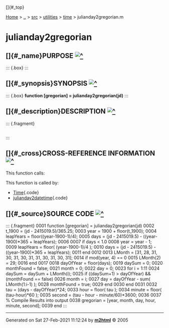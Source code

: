 []{#_top}

<div>

[Home](../../../../index.html) \> [..](#) \> [src](#) \> [utilities](#)
\> [time](index.html) \> julianday2gregorian.m

</div>

# julianday2gregorian

## []{#_name}PURPOSE [![\^](../../../../up.png)](#_top)

::: {.box}
:::

## []{#_synopsis}SYNOPSIS [![\^](../../../../up.png)](#_top)

::: {.box}
**function \[gregorian\] = julianday2gregorian(jd)**
:::

## []{#_description}DESCRIPTION [![\^](../../../../up.png)](#_top)

::: {.fragment}
``` {.comment}
```
:::

## []{#_cross}CROSS-REFERENCE INFORMATION [![\^](../../../../up.png)](#_top)

This function calls:

This function is called by:

-   [Time](Time.html){.code}
-   [julianday2datetime](julianday2datetime.html "function [matlab_datetime] = julianday2datetime(jd)"){.code}

## []{#_source}SOURCE CODE [![\^](../../../../up.png)](#_top)

::: {.fragment}
    0001 function [gregorian] = julianday2gregorian(jd)
    0002     t_1900 = (jd - 2415019.5)/365.25;
    0003     year = 1900 + floor(t_1900);
    0004     leapYears = floor((year-1900-1)/4);
    0005     days = (jd - 2415019.5) - ((year-1900)*365 + leapYears);
    0006 
    0007     if days < 1.0
    0008         year = year - 1;
    0009         leapYears = floor( (year-1900-1)/4 );
    0010         days = (jd - 2415019.5) - ((year-1900)*365 + leapYears);
    0011     end
    0012 
    0013     LMonth = [31, 28, 31, 30, 31, 30, 31, 31, 30, 31, 30, 31];
    0014     if mod(year, 4) == 0
    0015         LMonth(2) = 29;
    0016     end
    0017 
    0018     dayOfYear = floor(days);
    0019     daySum = 0;
    0020     monthFound = false;
    0021     month = 0;
    0022     day = 0;
    0023     for i = 1:11
    0024         daySum = daySum + LMonth(i);
    0025         if ((daySum+1) > dayOfYear) && (monthFound == false)
    0026             month = i;
    0027             day = dayOfYear - sum( LMonth(1:i-1) );
    0028             monthFound = true;
    0029         end
    0030     end
    0031 
    0032     tau = (days - dayOfYear)*24;
    0033     hour = floor( tau );
    0034     minute = floor( (tau-hour)*60 );
    0035     second = (tau - hour - minute/60)*3600;
    0036 
    0037     % Compile Results into output
    0038     gregorian = [year, month, day, hour, minute, second];
    0039 end
:::

------------------------------------------------------------------------

Generated on Sat 27-Feb-2021 11:12:24 by
**[m2html](http://www.artefact.tk/software/matlab/m2html/ "Matlab Documentation in HTML")**
© 2005
